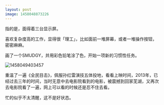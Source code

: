 ```yaml
---
layout: post
image: 1458048873226
---
```


指的是，面得着三台显示屏。

喜欢复杂度高的工作，显得很「理工」，比如面前一堆屏幕，或者一堆操作按钮，密密麻麻。

画了一个SMUDGY，并用彩色铅笔涂了色，开始一项新的习惯性任务。

![1458049403457](http://binnng.github.io/i/assets/images/1458049403457.jpg)

重温了一遍《全民目击》，佩服孙红雷演技五体投地，看看上映时间，2013年，已经过去三年的时间，当时无意中去电影院看到的电影，被震撼到回家芜湖，又再次去电影院看了一遍，网上可以看的时候还是忍不住去看。

忙的似乎不太清醒，这不是好状态。